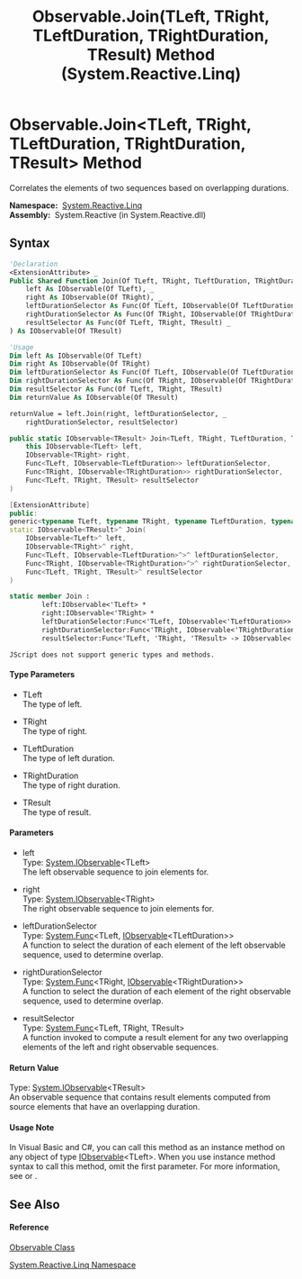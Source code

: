 ﻿---
title: Observable.Join(TLeft, TRight, TLeftDuration, TRightDuration, TResult) Method  (System.Reactive.Linq)
TOCTitle: Join(TLeft, TRight, TLeftDuration, TRightDuration, TResult) Method
ms:assetid: M:System.Reactive.Linq.Observable.Join``5(System.IObservable{``0},System.IObservable{``1},System.Func{``0,System.IObservable{``2}},System.Func{``1,System.IObservable{``3}},System.Func{``0,``1,``4})
ms:mtpsurl: https://msdn.microsoft.com/en-us/library/Hh229750(v=VS.103)
ms:contentKeyID: 36069422
ms.date: 06/28/2011
mtps_version: v=VS.103
f1_keywords:
- System.Reactive.Linq.Observable.Join``5
dev_langs:
- CSharp
- JScript
- VB
- FSharp
- c++
---

# Observable.Join\<TLeft, TRight, TLeftDuration, TRightDuration, TResult\> Method

Correlates the elements of two sequences based on overlapping durations.

**Namespace:**  [System.Reactive.Linq](hh211929\(v=vs.103\).md)  
**Assembly:**  System.Reactive (in System.Reactive.dll)

## Syntax

``` vb
'Declaration
<ExtensionAttribute> _
Public Shared Function Join(Of TLeft, TRight, TLeftDuration, TRightDuration, TResult) ( _
    left As IObservable(Of TLeft), _
    right As IObservable(Of TRight), _
    leftDurationSelector As Func(Of TLeft, IObservable(Of TLeftDuration)), _
    rightDurationSelector As Func(Of TRight, IObservable(Of TRightDuration)), _
    resultSelector As Func(Of TLeft, TRight, TResult) _
) As IObservable(Of TResult)
```

``` vb
'Usage
Dim left As IObservable(Of TLeft)
Dim right As IObservable(Of TRight)
Dim leftDurationSelector As Func(Of TLeft, IObservable(Of TLeftDuration))
Dim rightDurationSelector As Func(Of TRight, IObservable(Of TRightDuration))
Dim resultSelector As Func(Of TLeft, TRight, TResult)
Dim returnValue As IObservable(Of TResult)

returnValue = left.Join(right, leftDurationSelector, _
    rightDurationSelector, resultSelector)
```

``` csharp
public static IObservable<TResult> Join<TLeft, TRight, TLeftDuration, TRightDuration, TResult>(
    this IObservable<TLeft> left,
    IObservable<TRight> right,
    Func<TLeft, IObservable<TLeftDuration>> leftDurationSelector,
    Func<TRight, IObservable<TRightDuration>> rightDurationSelector,
    Func<TLeft, TRight, TResult> resultSelector
)
```

``` c++
[ExtensionAttribute]
public:
generic<typename TLeft, typename TRight, typename TLeftDuration, typename TRightDuration, typename TResult>
static IObservable<TResult>^ Join(
    IObservable<TLeft>^ left, 
    IObservable<TRight>^ right, 
    Func<TLeft, IObservable<TLeftDuration>^>^ leftDurationSelector, 
    Func<TRight, IObservable<TRightDuration>^>^ rightDurationSelector, 
    Func<TLeft, TRight, TResult>^ resultSelector
)
```

``` fsharp
static member Join : 
        left:IObservable<'TLeft> * 
        right:IObservable<'TRight> * 
        leftDurationSelector:Func<'TLeft, IObservable<'TLeftDuration>> * 
        rightDurationSelector:Func<'TRight, IObservable<'TRightDuration>> * 
        resultSelector:Func<'TLeft, 'TRight, 'TResult> -> IObservable<'TResult> 
```

``` jscript
JScript does not support generic types and methods.
```

#### Type Parameters

  - TLeft  
    The type of left.

<!-- end list -->

  - TRight  
    The type of right.

<!-- end list -->

  - TLeftDuration  
    The type of left duration.

<!-- end list -->

  - TRightDuration  
    The type of right duration.

<!-- end list -->

  - TResult  
    The type of result.

#### Parameters

  - left  
    Type: [System.IObservable](https://msdn.microsoft.com/en-us/library/Dd990377)\<TLeft\>  
    The left observable sequence to join elements for.  

<!-- end list -->

  - right  
    Type: [System.IObservable](https://msdn.microsoft.com/en-us/library/Dd990377)\<TRight\>  
    The right observable sequence to join elements for.  

<!-- end list -->

  - leftDurationSelector  
    Type: [System.Func](https://msdn.microsoft.com/en-us/library/Bb549151)\<TLeft, [IObservable](https://msdn.microsoft.com/en-us/library/Dd990377)\<TLeftDuration\>\>  
    A function to select the duration of each element of the left observable sequence, used to determine overlap.  

<!-- end list -->

  - rightDurationSelector  
    Type: [System.Func](https://msdn.microsoft.com/en-us/library/Bb549151)\<TRight, [IObservable](https://msdn.microsoft.com/en-us/library/Dd990377)\<TRightDuration\>\>  
    A function to select the duration of each element of the right observable sequence, used to determine overlap.  

<!-- end list -->

  - resultSelector  
    Type: [System.Func](https://msdn.microsoft.com/en-us/library/Bb534647)\<TLeft, TRight, TResult\>  
    A function invoked to compute a result element for any two overlapping elements of the left and right observable sequences.  

#### Return Value

Type: [System.IObservable](https://msdn.microsoft.com/en-us/library/Dd990377)\<TResult\>  
An observable sequence that contains result elements computed from source elements that have an overlapping duration.  

#### Usage Note

In Visual Basic and C\#, you can call this method as an instance method on any object of type [IObservable](https://msdn.microsoft.com/en-us/library/Dd990377)\<TLeft\>. When you use instance method syntax to call this method, omit the first parameter. For more information, see [](https://msdn.microsoft.com/en-us/library/Bb384936) or [](https://msdn.microsoft.com/en-us/library/Bb383977).

## See Also

#### Reference

[Observable Class](hh244252\(v=vs.103\).md)

[System.Reactive.Linq Namespace](hh211929\(v=vs.103\).md)

